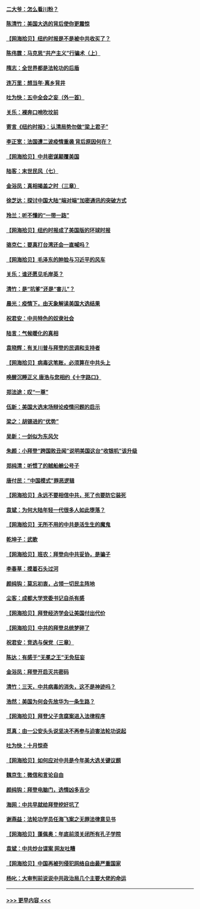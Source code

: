 #### [二大爷：怎么看川粉？](../pages/nsc993/n12515820.md?t=10312103) 
#### [陈清竹：美国大选的背后使你更震惊](../pages/nsc993/n12515589.md?t=10312103) 
#### [【网海拾贝】纽约时报是不是被中共收买了？](../pages/nsc993/n12515122.md?t=10312103) 
#### [陈伟霆：马克思“共产主义”行骗术（上）](../pages/nsc993/n12510217.md?t=10312103) 
#### [隋志：全世界都是法轮功的后盾](../pages/nsc993/n12510636.md?t=10312103) 
#### [连万里：想当年‧离乡背井](../pages/nsc993/n12510623.md?t=10312103) 
#### [吐为快：五中全会之妄（外一首）](../pages/nsc993/n12510470.md?t=10312103) 
#### [关乐：裸奔口哨吹坟前](../pages/nsc993/n12510403.md?t=10312103) 
#### [寄言《纽约时报》：认清局势勿做“梁上君子”](../pages/nsc993/n12510042.md?t=10312103) 
#### [李正宽：法国遭二波疫情重袭 背后原因何在？](../pages/nsc993/n12509971.md?t=10312103) 
#### [【网海拾贝】中共密谋颠覆美国](../pages/nsc993/n12509816.md?t=10312103) 
#### [陆客：末世民风（七）](../pages/nsc993/n12507822.md?t=10312103) 
#### [金浴凤：真相揭盖之时（三章）](../pages/nsc993/n12507804.md?t=10312103) 
#### [徐芝达：探讨中国大陆“端对端”加密通讯的突破方式](../pages/nsc993/n12507682.md?t=10312103) 
#### [玲兰：听不懂的“一带一路”](../pages/nsc993/n12507669.md?t=10312103) 
#### [【网海拾贝】纽约时报成了美国版的环球时报](../pages/nsc993/n12507053.md?t=10312103) 
#### [骆克仁：要真打台湾还会一直喊吗？](../pages/nsc993/n12506843.md?t=10312103) 
#### [【网海拾贝】毛泽东的肿脸与习近平的风车](../pages/nsc993/n12504537.md?t=10312103) 
#### [关乐：谁还愿见毛岸英？](../pages/nsc993/n12503866.md?t=10312103) 
#### [清竹：是“坑爹”还是“害儿”？](../pages/nsc993/n12503034.md?t=10312103) 
#### [晨光：疫情下，由天象解读美国大选结果](../pages/nsc993/n12502536.md?t=10312103) 
#### [祝君安：中共特色的奴隶社会](../pages/nsc993/n12501529.md?t=10312103) 
#### [陆言：气候暖化的真相](../pages/nsc993/n12501183.md?t=10312103) 
#### [袁晓辉：有关川普与拜登的民调和支持者](../pages/nsc993/n12500433.md?t=10312103) 
#### [【网海拾贝】病毒这笔账，必须算在中共头上](../pages/nsc993/n12500320.md?t=10312103) 
#### [唤醒沉睡正义 唐浩与您相约《十字路口》](../pages/nsc993/n12497980.md?t=10312103) 
#### [郑法途：叹“一尊”](../pages/nsc993/n12498837.md?t=10312103) 
#### [伍新：美国大选末场辩论疫情问题的启示](../pages/nsc993/n12498829.md?t=10312103) 
#### [梁之：胡锡进的“优势”](../pages/nsc993/n12498780.md?t=10312103) 
#### [吴新：一剑似为东风欠](../pages/nsc993/n12498772.md?t=10312103) 
#### [朱颜：小拜登“跨国败丑闻”说明美国这台“收银机”该升级](../pages/nsc993/n12498731.md?t=10312103) 
#### [郑纯清：听惯了的贼船艄公号子](../pages/nsc993/n12498721.md?t=10312103) 
#### [唐付民：“中国模式”罪恶逻辑](../pages/nsc993/n12498310.md?t=10312103) 
#### [【网海拾贝】永远不要相信中共，死了也要防它装死](../pages/nsc993/n12498162.md?t=10312103) 
#### [袁斌：为何大陆年轻一代很多人如此堕落？](../pages/nsc993/n12495696.md?t=10312103) 
#### [【网海拾贝】无所不用的中共是活生生的魔鬼](../pages/nsc993/n12495621.md?t=10312103) 
#### [乾坤子：武歌](../pages/nsc993/n12493391.md?t=10312103) 
#### [【网海拾贝】班农：拜登向中共妥协，是骗子](../pages/nsc993/n12492877.md?t=10312103) 
#### [李春草：摸着石头过河](../pages/nsc993/n12491121.md?t=10312103) 
#### [颜纯钩：莫忘初衷，占领一切民主阵地](../pages/nsc993/n12490965.md?t=10312103) 
#### [尘客：成都大学党委书记自杀有感](../pages/nsc993/n12490950.md?t=10312103) 
#### [【网海拾贝】拜登经济学会让美国付出代价](../pages/nsc993/n12489662.md?t=10312103) 
#### [【网海拾贝】中共的拜登总统梦碎了](../pages/nsc993/n12487896.md?t=10312103) 
#### [祝君安：竞选与保党（三章）](../pages/nsc993/n12487258.md?t=10312103) 
#### [陈达：有感于“无冕之王”无免狂妄](../pages/nsc993/n12485133.md?t=10312103) 
#### [金浴凤：拜登开启灭共密码](../pages/nsc993/n12485125.md?t=10312103) 
#### [清竹：三天，中共病毒的消失，这不是神迹吗？](../pages/nsc993/n12485027.md?t=10312103) 
#### [浩然：美国为何会先放华为一条生路？](../pages/nsc993/n12484997.md?t=10312103) 
#### [【网海拾贝】拜登父子贪腐案进入法律程序](../pages/nsc993/n12484957.md?t=10312103) 
#### [觅真：由一公安头头说坚决不再参与迫害法轮功说起](../pages/nsc993/n12484212.md?t=10312103) 
#### [吐为快：十月惊奇](../pages/nsc993/n12484172.md?t=10312103) 
#### [【网海拾贝】如何应对中共是今年美大选关键议题](../pages/nsc993/n12483755.md?t=10312103) 
#### [魏京生：微信和言论自由](../pages/nsc993/n12483372.md?t=10312103) 
#### [颜纯钩：拜登电脑门，选情凶多吉少](../pages/nsc993/n12482666.md?t=10312103) 
#### [海网：中共早就给拜登挖好坑了](../pages/nsc993/n12482660.md?t=10312103) 
#### [谢燕益：法轮功学员任海飞案之无罪法律意见书](../pages/nsc993/n12482512.md?t=10312103) 
#### [【网海拾贝】蓬佩奥：年底前须关闭所有孔子学院](../pages/nsc993/n12482443.md?t=10312103) 
#### [袁斌：中共炒台谍案 网友吐糟](../pages/nsc993/n12481564.md?t=10312103) 
#### [【网海拾贝】中国再被列侵犯网络自由最严重国家](../pages/nsc993/n12479643.md?t=10312103) 
#### [杨叱：大审判前说说中共政治局几个主要大佬的命运](../pages/nsc993/n12477527.md?t=10312103) 

----
#### [ >>> 更早内容 <<< ](../indexes/nsc993-earlier.md)
